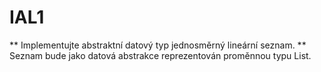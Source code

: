 # IAL1
** Implementujte abstraktní datový typ jednosměrný lineární seznam.
** Seznam bude jako datová abstrakce reprezentován proměnnou typu List.

